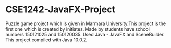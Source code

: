 # CSE1242-JavaFX-Project
Puzzle game project which is given in Marmara University.This project is the first one which is created by initiates.
Made by students have school numbers 150121025 and 150120035.
Used Java - JavaFX and SceneBuilder.
This project compiled with Java 10.0.2.
